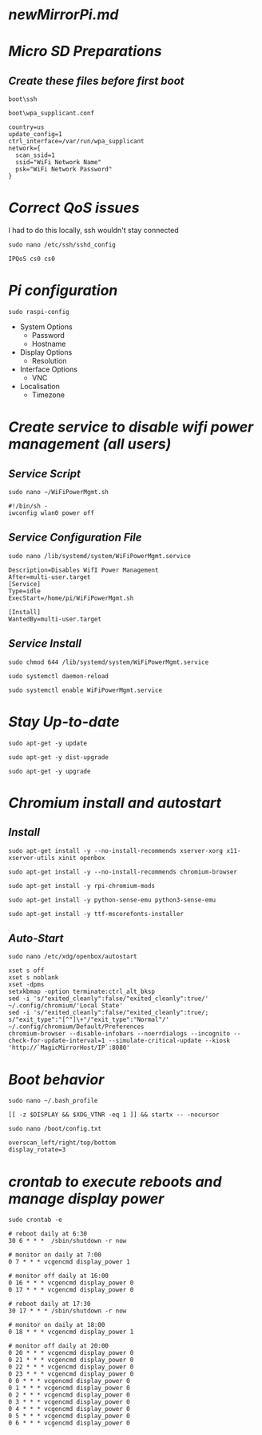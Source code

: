 # ***newMirrorPi.md***

# ***Micro SD Preparations***
## ***Create these files before first boot***
`boot\ssh`

`boot\wpa_supplicant.conf`
```
country=us
update_config=1
ctrl_interface=/var/run/wpa_supplicant
network={
  scan_ssid=1
  ssid="WiFi Network Name"
  psk="WiFi Network Password"
}
```

# ***Correct QoS issues***
I had to do this locally, ssh wouldn't stay connected

`sudo nano /etc/ssh/sshd_config`
```
IPQoS cs0 cs0
```

# ***Pi configuration***
`sudo raspi-config`
- System Options
  - Password
  - Hostname
- Display Options
  - Resolution
- Interface Options  
  - VNC
- Localisation
  - Timezone

# ***Create service to disable wifi power management (all users)***
## ***Service Script***
`sudo nano ~/WiFiPowerMgmt.sh`
```
#!/bin/sh -
iwconfig wlan0 power off
```

## ***Service Configuration File***

`sudo nano /lib/systemd/system/WiFiPowerMgmt.service`
```
Description=Disables WifI Power Management
After=multi-user.target
[Service]
Type=idle
ExecStart=/home/pi/WiFiPowerMgmt.sh

[Install]
WantedBy=multi-user.target
```

## ***Service Install***
`sudo chmod 644 /lib/systemd/system/WiFiPowerMgmt.service`

`sudo systemctl daemon-reload`

`sudo systemctl enable WiFiPowerMgmt.service`

# ***Stay Up-to-date***
`sudo apt-get -y update`

`sudo apt-get -y dist-upgrade`

`sudo apt-get -y upgrade`


# ***Chromium install and autostart***

## ***Install***
`sudo apt-get install -y --no-install-recommends xserver-xorg x11-xserver-utils xinit openbox`

`sudo apt-get install -y --no-install-recommends chromium-browser`

`sudo apt-get install -y rpi-chromium-mods`

`sudo apt-get install -y python-sense-emu python3-sense-emu`

`sudo apt-get install -y ttf-mscorefonts-installer`

## ***Auto-Start***
`sudo nano /etc/xdg/openbox/autostart`
```
xset s off
xset s noblank
xset -dpms
setxkbmap -option terminate:ctrl_alt_bksp
sed -i 's/"exited_cleanly":false/"exited_cleanly":true/' ~/.config/chromium/'Local State'
sed -i 's/"exited_cleanly":false/"exited_cleanly":true/; s/"exit_type":"[^"]\+"/"exit_type":"Normal"/' ~/.config/chromium/Default/Preferences
chromium-browser --disable-infobars --noerrdialogs --incognito --check-for-update-interval=1 --simulate-critical-update --kiosk 'http://`MagicMirrorHost/IP`:8080'
```

# ***Boot behavior***

`sudo nano ~/.bash_profile`
```
[[ -z $DISPLAY && $XDG_VTNR -eq 1 ]] && startx -- -nocursor
```

`sudo nano /boot/config.txt`
```
overscan_left/right/top/bottom
display_rotate=3
```

# ***crontab to execute reboots and manage display power***

`sudo crontab -e`
```
# reboot daily at 6:30
30 6 * * *  /sbin/shutdown -r now

# monitor on daily at 7:00
0 7 * * * vcgencmd display_power 1

# monitor off daily at 16:00
0 16 * * * vcgencmd display_power 0
0 17 * * * vcgencmd display_power 0

# reboot daily at 17:30
30 17 * * * /sbin/shutdown -r now

# monitor on daily at 18:00
0 18 * * * vcgencmd display_power 1

# monitor off daily at 20:00
0 20 * * * vcgencmd display_power 0
0 21 * * * vcgencmd display_power 0
0 22 * * * vcgencmd display_power 0
0 23 * * * vcgencmd display_power 0
0 0 * * * vcgencmd display_power 0
0 1 * * * vcgencmd display_power 0
0 2 * * * vcgencmd display_power 0
0 3 * * * vcgencmd display_power 0
0 4 * * * vcgencmd display_power 0
0 5 * * * vcgencmd display_power 0
0 6 * * * vcgencmd display_power 0
```
